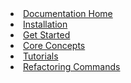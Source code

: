 <li><a href="/documentation/index.html"><span>Documentation Home</span></a></li>
<li><a href="/documentation/installation/index.html"><span>Installation</span></a></li>
<li><a href="/get_started/index.html"><span>Get Started</span></a></li>
<li><a href="/documentation/core-concepts/index.html"><span>Core Concepts</span></a></li>
<li><a href="/documentation/tutorials/index.html"><span>Tutorials</span></a></li>
<li><a href="/documentation/changes/index.html"><span>Refactoring Commands</span></a></li>

